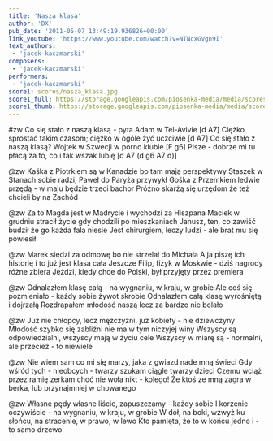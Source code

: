 ```yaml
---
title: 'Nasza klasa'
author: 'DX'
pub_date: '2011-05-07 13:49:19.936826+00:00'
link_youtube: 'https://www.youtube.com/watch?v=NTNcxGVgn9I'
text_authors:
 - 'jacek-kaczmarski'
composers:
 - 'jacek-kaczmarski'
performers:
 - 'jacek-kaczmarski'
score1: scores/nasza_klasa.jpg
score1_full: https://storage.googleapis.com/piosenka-media/media/scores/nasza_klasa.jpg
score1_thumb: https://storage.googleapis.com/piosenka-media/media/scores/nasza_klasa.jpg.180x0_q85_upscale.jpg
---
```


#zw
Co się stało z naszą klasą - pyta Adam w Tel-Avivie [d A7]
Ciężko sprostać takim czasom; ciężko w ogóle żyć uczciwie [d A7]
Co się stało z naszą klasą? Wojtek w Szwecji w porno klubie [F g6]
Pisze - dobrze mi tu płacą za to, co i tak wszak lubię [d A7 (d g6 A7 d)]

@zw
Kaśka z Piotrkiem są w Kanadzie bo tam mają perspektywy
Staszek w Stanach sobie radzi, Paweł do Paryża przywykł
Gośka z Przemkiem ledwie przędą - w maju będzie trzeci bachor
Próżno skarżą się urzędom że też chcieli by na Zachód

@zw
Za to Magda jest w Madrycie i wychodzi za Hiszpana
Maciek w grudniu stracił życie gdy chodzili po mieszkaniach
Janusz, ten, co zawiść budził że go każda fala niesie
Jest chirurgiem, leczy ludzi - ale brat mu się powiesił

@zw
Marek siedzi za odmowę bo nie strzelał do Michała
A ja piszę ich historię i to już jest klasa cała
Jeszcze Filip, fizyk w Moskwie - dziś nagrody różne zbiera
Jeździ, kiedy chce do Polski, był przyjęty przez premiera

@zw
Odnalazłem klasę całą - na wygnaniu, w kraju, w grobie
Ale coś się pozmieniało - każdy sobie żywot skrobie
Odnalazłem całą klasę wyrośniętą i dojrzałą
Rozdrapałem młodość naszą lecz za bardzo nie bolało

@zw
Już nie chłopcy, lecz mężczyźni, już kobiety - nie dziewczyny
Młodość szybko się zabliźni nie ma w tym niczyjej winy
Wszyscy są odpowiedzialni, wszyscy mają w życiu cele
Wszyscy w miarę są - normalni, ale przecież - to niewiele

@zw
Nie wiem sam co mi się marzy, jaka z gwiazd nade mną świeci
Gdy wśród tych - nieobcych - twarzy szukam ciągle twarzy dzieci
Czemu wciąż przez ramię zerkam choć nie woła nikt - kolego!
Że ktoś ze mną zagra w berka, lub przynajmniej w chowanego

@zw
Własne pędy własne liście, zapuszczamy - każdy sobie
I korzenie oczywiście - na wygnaniu, w kraju, w grobie
W dół, na boki, wzwyż ku słońcu, na stracenie, w prawo, w lewo
Kto pamięta, że to w końcu jedno i - to samo drzewo